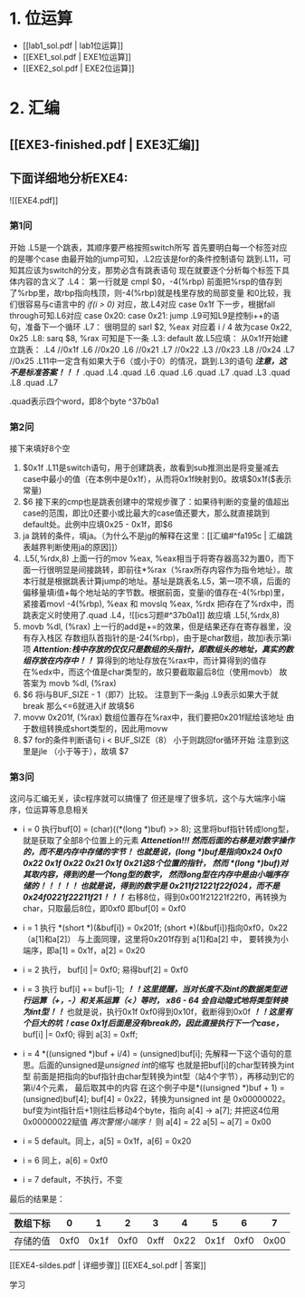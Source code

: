 # 1. 位运算
- [[lab1_sol.pdf | lab1位运算]]
- [[EXE1_sol.pdf | EXE1位运算]]
- [[EXE2_sol.pdf | EXE2位运算]]
# 2. 汇编
## [[EXE3-finished.pdf | EXE3汇编]]

## 下面详细地分析EXE4:
![[EXE4.pdf]]

### 第1问 

开始
	.L5是一个跳表，其顺序要严格按照switch所写
	首先要明白每一个标签对应的是哪个case
	由最开始的jump可知，.L2应该是for的条件控制语句
	跳到.L11，可知其应该为switch的分支，那势必含有跳表语句
	现在就要逐个分析每个标签下具体内容的含义了
.L4：
	第一行就是
	cmpl $0，-4(%rbp)
	前面把%rsp的值存到了%rbp里，故rbp指向栈顶，则-4(%rbp)就是栈里存放的局部变量
	和0比较，我们很容易与c语言中的 *if(i > 0)* 对应，故.L4对应 case 0x1f
	下一步，根据fall through可知.L6对应 case 0x20: case 0x21:
	jump .L9可知L9是控制i++的语句，准备下一个循环
.L7：
	很明显的
		sarl $2, %eax
	对应着 i / 4
	故为case 0x22, 0x25
.L8:
	sarq $8, %rax 可知是下一条
.L3: default
故.L5应填：
	从0x1f开始建立跳表：
	.L4 //0x1f
	.L6 //0x20
	.L6 //0x21
	.L7 //0x22
	.L3 //0x23
	.L8 //0x24
	.L7 //0x25
.L11中一定含有如果大于6（或小于0）的情况，跳到.L3的语句
***注意，这不是标准答案！！！***
	.quad .L4
	.quad .L6 
	.quad .L6
	.quad .L7
	.quad .L3 
	.quad .L8
	.quad .L7

.quad表示四个word，即8个byte ^37b0a1

### 第2问

接下来填好8个空
1. \$0x1f
	.L11是switch语句，用于创建跳表，故看到sub推测出是将变量减去case中最小的值（在本例中是0x1f），从而将0x1f映射到0。故填\$0x1f(\$表示常量)
2. \$6
	接下来的cmp也是跳表创建中的常规步骤了：如果待判断的变量的值超出case的范围，即比0还要小或比最大的case值还要大，那么就直接跳到default处。此例中应填0x25 - 0x1f，即\$6
3. ja
	跳转的条件，填ja。（为什么不是jg的解释在这里：[[汇编#^fa195c | 汇编跳表越界判断使用ja的原因]]）
4. .L5(,%rdx,8)
	上面一行的mov %eax, %eax相当于将寄存器高32为置0，而下面一行很明显是间接跳转，即前往*%rax（%rax所存内容作为指令地址）。故本行就是根据跳表计算jump的地址。基址是跳表名.L5，第一项不填，后面的偏移量填i值+每个地址站的字节数。根据前面，变量i的值存在-4(%rbp)里，紧接着movl -4(%rbp), %eax 和 movslq %eax, %rdx 把i存在了%rdx中，而跳表定义时使用了.quad .L4，![[ics习题#^37b0a1]]
	故应填 .L5(,%rdx,8)
5. movb %dl, (%rax)
	上一行的add是+=的效果，但是结果还存在寄存器里，没有存入栈区
	存数组队首指针的是-24(%rbp)，由于是char数组，故加i表示第i项
	***Attention:栈中存放的仅仅只是数组的头指针，即数组头的地址，真实的数组存放在内存中！！***
	算得到的地址存放在%rax中，而计算得到的值存在%edx中，而这个值是char类型的，故只要截取最后8位（使用movb）
	故答案为 movb %dl, (%rax)
6. $6
	将i与BUF_SIZE - 1（即7）比较。
	注意到下一条jg .L9表示如果大于就break
	那么<=6就进入if
	故填\$6
7. movw 0x201f, (%rax)
	数组位置存在%rax中，我们要把0x201f赋给该地址
	由于数组转换成short类型的，因此用movw
8. $7
	for的条件判断语句 i < BUF_SIZE（8）
	小于则跳回for循环开始
	注意到这里是jle （小于等于），故填 \$7

### 第3问

这问与汇编无关，读c程序就可以搞懂了
但还是埋了很多坑，这个与大端序小端序，位运算等息息相关

- i = 0 
  执行buf[0] = (char)((\*(long \*)buf) >> 8);
  这里将buf指针转成long型，就是获取了全部8个位置上的元素
  ***Attenetion!!! 然而后面的右移是对数字操作的，而不是内存中存储的字节！
  也就是说，(long \*)buf是指向0x24 0xf0 0x22 0x1f 0x22 0x21 0x1f 0x21这8个位置的指针，
  然而 \*(long \*)buf)对其取内容，得到的是一个long型的数字，
  然而long型在内存中是由小端序存储的！！！！！
  也就是说，得到的数字是 0x211f21221f22f024，而不是 0x24f0221f22211f21！！！***
  右移8位，得到0x001f21221f22f0，再转换为char，只取最后8位，即0xf0
  即buf[0] = 0xf0

- i = 1
  执行 \*(short \*)(&buf[i]) = 0x201f;
  (short \*)(&buf[i])指向0xf0，0x22（a[1]和a[2]）
  与上面同理，这里将0x201f存到 a[1]和a[2] 中，
  要转换为小端序，即a[1] = 0x1f，a[2] = 0x20

- i = 2
 执行， buf[i] |= 0xf0;
 易得buf[2] = 0xf0

- i = 3
  执行 buf[i] += buf[i-1];
  ***！！这里提醒，当对长度不及int的数据类型进行运算（+，-）和关系运算（<）等时，
  x86 - 64 会自动隐式地将类型转换为int型！！***
  也就是说，执行0x1f  0xf0得到0x10f，截断得到0x0f
  ***！！这里有个巨大的坑！case 0x1f后面是没有break的，因此直接执行下一个case，***
  buf[i] |= 0xf0; 得到 a[3] = 0xff;

- i = 4
  \*((unsigned \*)buf + i/4) = (unsigned)buf[i];
  先解释一下这个语句的意思。后面的unsigned是*unsigned int*的缩写
  也就是把buf[i]的char型转换为int型
  前面是把指向的buf指针由char型转换为int型（站4个字节），再移动到它的第i/4个元素，
  最后取其中的内容
  在这个例子中是\*((unsigned \*)buf + 1) = (unsigned)buf[4];
  buf[4] = 0x22，转换为unsigned int 是 0x00000022。
  buf变为int指针后+1则往后移动4个byte，指向 a[4] -> a[7];
  并把这4位用0x00000022赋值
  *再次警惕小端序！*
  则 a[4] = 22 a[5] ~ a[7] = 0x00

- i = 5
  default。同上，a[5] = 0x1f，a[6] = 0x20

- i = 6
  同上，a[6] = 0xf0

- i = 7
  default，不执行，不变
  
最后的结果是：

| 数组下标  | 0 | 1 | 2 | 3 | 4 | 5 | 6 | 7 |
|--|--|--|--|--|--|--|--|--|
|存储的值|0xf0 |0x1f |0xf0 |0xff |0x22| 0x1f |0xf0 |0x00|

[[EXE4-sildes.pdf | 详细步骤]]
[[EXE4_sol.pdf | 答案]]

学习